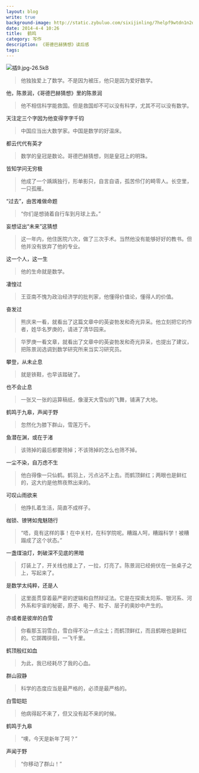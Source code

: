 ```yaml
---
layout: blog
write: true
background-image: http://static.zybuluo.com/sixijinling/7helpf9wtdn1n2db9mc5mgn6/%E6%8F%929.jpg
date: 2014-4-4 10:26
title:  鹤鸣
category: 写作
description: 《哥德巴赫猜想》读后感
tags:
---
```




![插9.jpg-26.5kB][1]

  



> 他独独爱上了数学。不是因为被压，他只是因为爱好数学。

他，陈景润，《哥德巴赫猜想》里的陈景润

> 他不相信科学能救国。但是救国却不可以没有科学，尤其不可以没有数学。

天注定三个字因为他变得字字千钧

> 中国应当出大数学家。中国是数学的好温床。

都云代代有英才

> 数学的皇冠是数论。哥德巴赫猜想，则是皇冠上的明珠。

皆知学问无穷极

> 他成了一个踽踽独行，形单影只，自言自语，孤苦伶仃的畸零人。长空里，一只孤雁。

“过去”，由苦难做命题

> “你们是想骑着自行车到月球上去。”

妄想证出“未来”这猜想

> 这一年内，他住医院六次，做了三次手术。当然他没有能够好好的教书。但他并没有放弃了他的专业。

这一个人，这一生

> 他的生命就是数学。

凄惶过

> 王亚南不愧为政治经济学的批判家，他懂得价值论，懂得人的价值。

奋发过

> 熊庆来一看，就看出了这篇文章中的英姿勃发和奇光异采。他立刻把它的作者，姓华名罗庚的，请进了清华园来。

> 华罗庚一看文章，就看出了文章中的英姿勃发和奇光异采，也提出了建议，把陈景润选调到数学研究所来当实习研究员。

攀登，从未止息

> 就是铁鞋，也早该踏破了。

也不会止息

> 一张又一张的运算稿纸，像漫天大雪似的飞舞，铺满了大地。

鹤鸣于九皋，声闻于野

> 忽然化为膝下群山，雪莲万千。

鱼潜在渊，或在于渚

> 该筛掉的最后都要筛掉；不该筛掉的怎么也筛不掉。

一尘不染，自万虑不生

> 他白得像一只仙鹤。鹤羽上，污点沾不上去。而鹤顶鲜红；两眼也是鲜红的，这大约是他熬夜熬出来的。

可叹山雨欲来

> 他挣扎着生活，简直不成样子。

枷锁、镣铐如鬼魅随行

> “唔，竟有这样的事！在中关村，在科学院呢。糟蹋人呵，糟蹋科学！被糟蹋成了这个状态。”

一盏煤油灯，刺破深不见底的黑暗

> 灯装上了，开关线也接上了，一拉，灯亮了。陈景润已经俯伏在一张桌子之上，写起来了。

是数学太纯粹，还是人

> 这里面贯穿着最严密的逻辑和自然辩证法。它是在探索太阳系、银河系、河外系和宇宙的秘密，原子、电子、粒子、层子的奥妙中产生的。

亦或者是彼岸的白雪

> 你看那玉羽雪白，雪白得不沾一点尘土；而鹤顶鲜红，而且鹤眼也是鲜红的。它踯躅徘徊，一飞千里。

鹤顶殷红如血

> 为此，我已经耗尽了我的心血。

群山寂静

> 科学的态度应当是最严格的，必须是最严格的。

白雪皑皑

> 他病得起不来了，但又没有起不来的时候。

鹤鸣于九皋

> “噢，今天是新年了呵？”

声闻于野

> “你移动了群山！”


  [1]: http://static.zybuluo.com/sixijinling/7helpf9wtdn1n2db9mc5mgn6/%E6%8F%929.jpg
